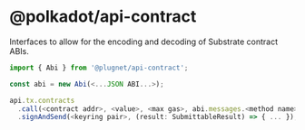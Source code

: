 # @polkadot/api-contract

Interfaces to allow for the encoding and decoding of Substrate contract ABIs.

```js
import { Abi } from '@plugnet/api-contract';

const abi = new Abi(<...JSON ABI...>);

api.tx.contracts
  .call(<contract addr>, <value>, <max gas>, abi.messages.<method name>(<...params...>))
  .signAndSend(<keyring pair>, (result: SubmittableResult) => { ... });
```

